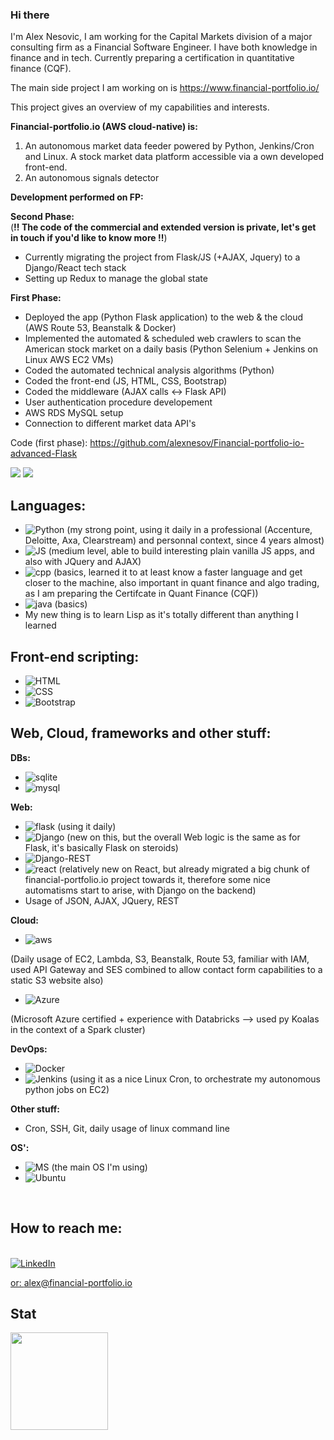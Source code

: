### Hi there 

I'm Alex Nesovic, I am working for the Capital Markets division of a major consulting firm as a Financial Software Engineer.
I have both knowledge in finance and in tech.
Currently preparing a certification in quantitative finance (CQF).

The main side project I am working on is https://www.financial-portfolio.io/

This project gives an overview of my capabilities and interests.

<b>Financial-portfolio.io (AWS cloud-native) is: </b>
1. An autonomous market data feeder powered by Python, Jenkins/Cron and Linux. A stock market data platform accessible via a own developed front-end.
2. An autonomous signals detector

<b>Development performed on FP: </b>

<b>Second Phase:</b> <br> (**!! The code of the commercial and extended version is private, let's get in touch if you'd like to know more !!**)
- Currently migrating the project from Flask/JS (+AJAX, Jquery) to a Django/React tech stack
- Setting up Redux to manage the global state

<b>First Phase:</b> <br>
- Deployed the app (Python Flask application) to the web & the cloud (AWS Route 53, Beanstalk & Docker)
- Implemented the automated & scheduled web crawlers to scan the American stock market on a daily basis (Python Selenium + Jenkins on Linux AWS EC2 VMs)
- Coded the automated technical analysis algorithms (Python)
- Coded the front-end (JS, HTML, CSS, Bootstrap)
- Coded the middleware (AJAX calls <-> Flask API)
- User authentication procedure developement
- AWS RDS MySQL setup 
- Connection to different market data API's

Code (first phase): https://github.com/alexnesov/Financial-portfolio-io-advanced-Flask

<img src="https://github.com/alexnesov/Financial-portfolio-advanced/blob/main/SV/static/hexagon_aws.png">
<img src="https://github.com/alexnesov/Get-the-signals/blob/8dab1ac794c2fe0524169f6ca1cd316cad621bf1/SV/static/dash.png">


## Languages:
- <img alt="Python" src="https://img.shields.io/badge/Python-3776AB?style=for-the-badge&logo=python&logoColor=white"/> (my strong point, using it daily in a professional (Accenture, Deloitte, Axa, Clearstream) and personnal context, since 4 years almost)
- <img alt="JS" src="https://img.shields.io/badge/JavaScript-F7DF1E?style=for-the-badge&logo=javascript&logoColor=black"/> (medium level, able to build interesting plain vanilla JS apps, and also with JQuery and AJAX)
- <img alt="cpp" src="https://img.shields.io/badge/C%2B%2B-00599C?style=for-the-badge&logo=c%2B%2B&logoColor=white"/> (basics, learned it to at least know a faster language and get closer to the machine, also important in quant finance and algo trading, as I am preparing the Certifcate in Quant Finance (CQF))
- <img alt="java" src="https://img.shields.io/badge/Java-ED8B00?style=for-the-badge&logo=java&logoColor=white"/> (basics)
- My new thing is to learn Lisp as it's totally different than anything I learned

## Front-end scripting:
- <img alt="HTML" src="https://img.shields.io/badge/HTML-239120?style=for-the-badge&logo=html5&logoColor=white"/>
- <img alt="CSS" src="https://img.shields.io/badge/CSS-239120?&style=for-the-badge&logo=css3&logoColor=white"/>
- <img alt="Bootstrap" src="https://img.shields.io/badge/Bootstrap-563D7C?style=for-the-badge&logo=bootstrap&logoColor=white"/>

## Web, Cloud, frameworks and other stuff:
<b>DBs: </b>
- <img alt="sqlite" src="https://img.shields.io/badge/SQLite-07405E?style=for-the-badge&logo=sqlite&logoColor=white"/>
- <img alt="mysql" src="https://img.shields.io/badge/MySQL-00000F?style=for-the-badge&logo=mysql&logoColor=white"/>

<b>Web: </b>
- <img alt="flask" src="https://img.shields.io/badge/Flask-000000?style=for-the-badge&logo=flask&logoColor=white"/> (using it daily)
- <img alt="Django" src="https://img.shields.io/badge/Django-092E20?style=for-the-badge&logo=django&logoColor=green"/> (new on this, but the overall Web logic is the same as for Flask, it's basically Flask on steroids)
- <img alt="Django-REST" src="https://img.shields.io/badge/DJANGO-REST-ff1709?style=for-the-badge&logo=django&logoColor=white&color=ff1709&labelColor=gray"/>
- <img alt="react" src="https://img.shields.io/badge/React-20232A?style=for-the-badge&logo=react&logoColor=61DAFB"/> (relatively new on React, but already migrated a big chunk of financial-portfolio.io project towards it, therefore some nice automatisms start to arise, with Django on the backend)
- Usage of JSON, AJAX, JQuery, REST

<b>Cloud: </b>

- <img alt="aws" src="https://img.shields.io/badge/Amazon_AWS-FF9900?style=for-the-badge&logo=amazonaws&logoColor=white"/>
(Daily usage of EC2, Lambda, S3, Beanstalk, Route 53, familiar with IAM, used API Gateway and SES combined to allow contact form capabilities to a static S3 website also) 
- <img alt="Azure" src="https://img.shields.io/badge/microsoft%20azure-0089D6?style=for-the-badge&logo=microsoft-azure&logoColor=white"/>
(Microsoft Azure certified + experience with Databricks --> used py Koalas in the context of a Spark cluster)

<b>DevOps: </b>
- <img alt="Docker" src="https://img.shields.io/badge/Docker-2CA5E0?style=for-the-badge&logo=docker&logoColor=white"/>
- <img alt="Jenkins" src="https://img.shields.io/badge/Jenkins-D24939?style=for-the-badge&logo=Jenkins&logoColor=white"/> (using it as a nice Linux Cron, to orchestrate my autonomous python jobs on EC2)

<b>Other stuff: </b>

- Cron, SSH, Git, daily usage of linux command line

<b>OS': </b>
- <img alt="MS" src="https://img.shields.io/badge/Ubuntu-E95420?style=for-the-badge&logo=ubuntu&logoColor=white"/> (the main OS I'm using)
- <img alt="Ubuntu" src="https://img.shields.io/badge/Windows-0078D6?style=for-the-badge&logo=windows&logoColor=white"/>


<br>

## How to reach me: 

<br>
<a href="https://www.linkedin.com/in/alexandre-nesovic-627004144">
<img alt="LinkedIn" src="https://img.shields.io/badge/LinkedIn-0077B5?style=for-the-badge&logo=linkedin&logoColor=white"/>

or: alex@financial-portfolio.io

## Stat
<img src="https://github-readme-stats.vercel.app/api?username=alexnesov&&show_icons=true&title_color=ffffff&icon_color=a4c639&text_color=daf7dc&bg_color=151515&count_private=true&hide=issues" height="156">
  
 


